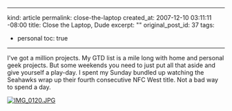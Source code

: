 ----- 
kind: article
permalink: close-the-laptop
created_at: 2007-12-10 03:11:11 -08:00
title: Close the Laptop, Dude
excerpt: ""
original_post_id: 37
tags: 
- personal
toc: true
-----
I've got a million projects. My GTD list is a mile long with home and personal geek projects. But some weekends you need to just put all that aside and give yourself a play-day. I spent my Sunday bundled up watching the Seahawks wrap up their fourth consecutive NFC West title. Not a bad way to spend a day.

<a href="http://flickr.com/photos/livollmers/sets/72157603416336668/" title="IMG_0120.JPG by livollmers, on Flickr">![IMG_0120.JPG](http://farm3.static.flickr.com/2173/2099831208_3831ed3f9a_m.jpg)</a>
